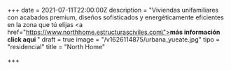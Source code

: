 +++
date = 2021-07-11T22:00:00Z
description = "Viviendas unifamiliares con acabados premium, diseños sofisticados y energéticamente eficientes en la zona que tú elijas <a href=\"https://www.northhome.estructurasciviles.com\"><b>más información click aqui </b></a>"
draft = true
image = "/v1626114875/urbana_yueate.jpg"
tipo = "residencial"
title = "North Home"

+++
